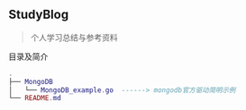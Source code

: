 ## StudyBlog

> 个人学习总结与参考资料

目录及简介

```lua
.
├── MongoDB
│   └── MongoDB_example.go  ------> mongodb官方驱动简明示例
└── README.md
```

